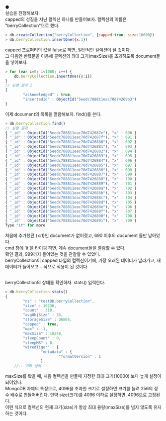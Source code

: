 ●<br />
실습을 진행해보자.<br />capped의 성질을 지닌 컬렉션 하나를 만들어보자. 컬렉션의 이름은 "berryCollection"으로 했다.

```javascript
> db.createCollection("berryCollection", {capped:true, size:10000})
> db.berryCollection.insertOne({x:1})
```
capped 프로퍼티의 값을 false로 하면, 일반적인 컬렉션이 될 것이다.<br />그 다음엔 반복문을 이용해 콜렉션의 최대 크기(maxSize)를 초과하도록
document들을 넣어보자.

```javascript
> for (var i=0; i<1000; i++) {
    db.berryCollection.insertOne({x:i})
}
// 실행 결과 1
{
        "acknowledged" : true,
        "insertedId" : ObjectId("5eedc788811eac70d74269b3")
}
```
이제 document의 목록을 열람해보자. find()를 쓴다.

```javascript
> db.berryCollection.find()
// 실행 결과
{ "_id" : ObjectId("5eedc788811eac70d742687e"), "x" : 690 }
{ "_id" : ObjectId("5eedc788811eac70d742687f"), "x" : 691 }
{ "_id" : ObjectId("5eedc788811eac70d7426880"), "x" : 692 }
{ "_id" : ObjectId("5eedc788811eac70d7426881"), "x" : 693 }
{ "_id" : ObjectId("5eedc788811eac70d7426882"), "x" : 694 }
{ "_id" : ObjectId("5eedc788811eac70d7426883"), "x" : 695 }
{ "_id" : ObjectId("5eedc788811eac70d7426884"), "x" : 696 }
{ "_id" : ObjectId("5eedc788811eac70d7426885"), "x" : 697 }
{ "_id" : ObjectId("5eedc788811eac70d7426886"), "x" : 698 }
{ "_id" : ObjectId("5eedc788811eac70d7426887"), "x" : 699 }
{ "_id" : ObjectId("5eedc788811eac70d7426888"), "x" : 700 }
{ "_id" : ObjectId("5eedc788811eac70d7426889"), "x" : 701 }
{ "_id" : ObjectId("5eedc788811eac70d742688a"), "x" : 702 }
{ "_id" : ObjectId("5eedc788811eac70d742688b"), "x" : 703 }
{ "_id" : ObjectId("5eedc788811eac70d742688c"), "x" : 704 }
{ "_id" : ObjectId("5eedc788811eac70d742688d"), "x" : 705 }
{ "_id" : ObjectId("5eedc788811eac70d742688e"), "x" : 706 }
{ "_id" : ObjectId("5eedc788811eac70d742688f"), "x" : 707 }
{ "_id" : ObjectId("5eedc788811eac70d7426890"), "x" : 708 }
{ "_id" : ObjectId("5eedc788811eac70d7426891"), "x" : 709 }
Type "it" for more
```
처음에 추가했던 {x:1}인 document가 없어졌고, 690 이후의 document 들만 남아있다.<br />
cmd 창에 'it'을 타이핑 하면, 계속 document들을 열람할 수 있다.<br />확인 결과, 999까지 들어있는 것을
관찰할 수 있었다.<br />berryCollection이 capped 타입의 컬렉션이기에, 가장 오래된 데이터가 날라가고, 새 데이터가 들어오고... 식으로
적용이 된 것이다.<br /><br />

berryCollection의 상태를 확인하자. stats() 입력한다.

```javascript
> db.berryCollection.stats()
{
        "ns" : "testDB.berryCollection",
        "size" : 10230,
        "count" : 310,
        "avgObjSize" : 33,
        "storageSize" : 36864,
        "capped" : true,
        "max" : -1,
        "maxSize" : 10240,
        "sleepCount" : 0,
        "sleepMS" : 0,
        "wiredTiger" : {
                "metadata" : {
                        "formatVersion" : 1
                },
    //.. 이하 생략.
```
maxSize를 봤을 때, 처음 컬렉션을 만들때 지정한 최대 크기(10000) 보다 높게 설정이 되어있다.<br />
MongoDB 자체의 특징으로, 4096을 초과한 크기로 설정하면 크기를 늘려 256의 정수 배수로 만들어버린다.
만약 size(크기)를 4096 이하로 설정하면, 4096으로 고정된다.<br />이런 식으로 컬렉션의 현재 크기(size)가 항상
최대 용량(maxSize)를 넘지 않도록 유지하는 것이다.
